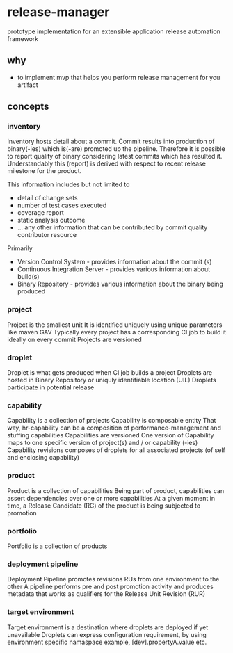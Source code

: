 # release-manager
prototype implementation for an extensible application release automation framework

## why

* to implement mvp that helps you perform release management for you artifact

## concepts

### inventory

Inventory hosts detail about a commit.
Commit results into production of binary(-ies) which is(-are) promoted up the pipeline.
Therefore it is possible to report quality of binary considering latest commits which has resulted it.
Understandably this (report) is derived with respect to recent release milestone for the product.

This information includes but not limited to 
* detail of change sets 
* number of test cases executed
* coverage report
* static analysis outcome 
* ... any other information that can be contributed by commit quality contributor resource

Primarily
* Version Control System - provides information about the commit (s)
* Continuous Integration Server - provides various information about build(s)
* Binary Repository - provides various information about the binary being produced

### project

Project is the smallest unit
It is identified uniquely using unique parameters like maven GAV
Typically every project has a corresponding CI job to build it ideally on every commit
Projects are versioned

### droplet

Droplet is what gets produced when CI job builds a project
Droplets are hosted in Binary Repository or uniquly identifiable location (UIL)
Droplets participate in potential release

### capability

Capability is a collection of projects
Capability is composable entity
That way, hr-capability can be a composition of performance-management and stuffing capabilities
Capabilities are versioned
One version of Capability maps to one specific version of project(s) and / or capability (-ies)
Capability revisions composes of droplets for all associated projects (of self and enclosing capability)

### product

Product is a collection of capabilities
Being part of product, capabilities can assert dependencies over one or more capabilities
At a given moment in time, a Release Candidate (RC) of the product is being subjected to promotion

### portfolio

Portfolio is a collection of products

### deployment pipeline

Deployment Pipeline promotes revisions RUs from one environment to the other
A pipeline performs pre and post promotion activity and produces metadata that works as qualifiers for the Release Unit Revision (RUR)

### target environment

Target environment is a destination where droplets are deployed if yet unavailable
Droplets can express configuration requirement, by using environment specific namaspace example, [dev].propertyA.value etc.





